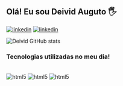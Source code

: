 ## Olá! Eu sou Deivid Auguto 🖐️

[![linkedin](https://img.shields.io/badge/LinkedIn-0077B5?style=for-the-badge&logo=linkedin&logoColor=white)](https://www.linkedin.com/in/deivid-augusto-5a6234279/)
[![linkedin](https://img.shields.io/badge/Instagram-E4405F?style=for-the-badge&logo=instagram&logoColor=white)](https://www.instagram.com/augusto__deivid/)

![Deivid GitHub stats](https://github-readme-stats.vercel.app/api?username=DeividAND&show_icons=true&theme=radical)

### Tecnologias utilizadas no meu dia!

<div style="display: inline_block"><br/>
    <img align="center" alt="html5" src="https://img.shields.io/badge/Python-3776AB?style=for-the-badge&logo=python&logoColor=white"/>
     <img align="center" alt="html5" src="https://img.shields.io/badge/PyCharm-000000.svg?&style=for-the-badge&logo=PyCharm&logoColor=white"/>
     <img align="center" alt="html5" src="https://img.shields.io/badge/MySQL-00000F?style=for-the-badge&logo=mysql&logoColor=white"/>
</div><br/>
